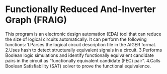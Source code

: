 Functionally Reduced And-Inverter Graph (FRAIG)
===
This program is an electronic design automation (EDA) tool that can reduce the size of logical circuits automatically. It can perform the following functions:
1.Parses the logical circuit description file in the AIGER format.
2.Uses hash to detect structurally equivalent signals in a circuit.
3.Performs Boolean logic simulations and identify functionally equivalent candidate pairs in the circuit as “functionally equivalent candidate (FEC) pair”.
4.Calls Boolean Satisfiability (SAT) solver to prove the functional equivalence.
